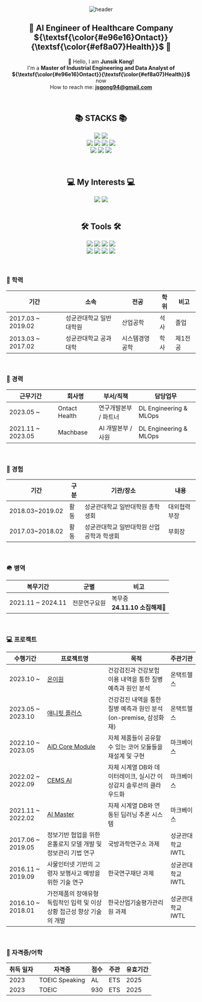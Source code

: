 <div align="center">

![header](https://capsule-render.vercel.app/api?type=waving&color=timeGradient&text=Welcome%20to%20Junsik's%20GitHub%20👋&animation=twinkling&fontSize=40&fontAlignY=40&fontAlign=50&height=250)


## 💁 AI Engineer of Healthcare Company ${\textsf{\color{#e96e16}Ontact}}{\textsf{\color{#ef8a07}Health}}$ 💁
👋 Hello, I am **Junsik Kong!**<br> 
 I'm a **Master of Industrial Engineering and Data Analyst of ${\textsf{\color{#e96e16}Ontact}}{\textsf{\color{#ef8a07}Health}}$** now <br>
 How to reach me: **jsgong94@gmail.com**<br> 
</div>

<br>
<div align=center><h2>📚 STACKS 📚</h2></div>
<div align=center>
<p>
  <img src="https://img.shields.io/badge/python-4584b6?style=for-the-badge&logo=python&logoColor=white"> 
  <img src="https://img.shields.io/badge/go-00ADD8?style=for-the-badge&logo=go&logoColor=white">
  <br/>
  <img src="https://img.shields.io/badge/kubernetes-326CE5?style=for-the-badge&logo=kubernetes&logoColor=white"> 
  <img src="https://img.shields.io/badge/docker-0db7ed?style=for-the-badge&logo=docker&logoColor=white"> 
  <img src="https://img.shields.io/badge/aws-FF9900?style=for-the-badge&logo=amazonaws&logoColor=white"> 
  <img src="https://img.shields.io/badge/gitlab%20CI-181717?style=for-the-badge&logo=gitlab&logoColor=white">
  <br/>
  <img src="https://img.shields.io/badge/triton inference server-76B900?style=for-the-badge&logo=nvidia&logoColor=white"> 
  <img src="https://img.shields.io/badge/mysql-4479A1?style=for-the-badge&logo=mysql&logoColor=white"> 
  <img src="https://img.shields.io/badge/redis-DD0031?style=for-the-badge&logo=redis&logoColor=white"> 
 <p>
</div>	
<br>

<div align=center><h2>💻 My Interests 💻 </h2></div>	

<div align=center>  
  <img src="https://img.shields.io/badge/ai engineering-FF6F00?style=for-the-badge"> 
  <img src="https://img.shields.io/badge/MLOps-d9ead3?style=for-the-badge"> 
</div>	
<br>

<div align=center><h2>🛠 Tools 🛠</h2></div>
<div align=center>
<p>
  <img src="https://img.shields.io/badge/Ubuntu-E95420?style=for-the-badge&logo=Ubuntu&logoColor=white">
  <img src="https://img.shields.io/badge/cent os-002260?style=for-the-badge&logo=centos&logoColor=white">
  <img src="https://img.shields.io/badge/Alpine_Linux-0D597F?style=for-the-badge&logo=alpinelinux&logoColor=white">
  <img src="https://img.shields.io/badge/Windows-0078D6?style=for-the-badge&logo=Windows&logoColor=white">
  <br/>  
  <img src="https://img.shields.io/badge/Visual%20Studio%20Code-0078d7?style=for-the-badge&logo=visualstudiocode&logoColor=white"/>
  <img src="https://img.shields.io/badge/jupyter-FA0F00?style=for-the-badge&logo=jupyter&logoColor=white"/>
  <img src="https://img.shields.io/badge/github-121011?style=for-the-badge&logo=github&logoColor=white"/>
  <img src="https://img.shields.io/badge/Slack-E34F26?style=for-the-badge&logo=HTML5&logoColor=white"/>
 <p>
</div>
<br>

### 📝 학력
|기간|소속|전공|학위|비고|
|-|-|-|-|-|
|2017.03 ~ 2019.02|성균관대학교 일반대학원|산업공학|석사|졸업|
|2013.03 ~ 2017.02|성균관대학교 공과대학|시스템경영공학|학사|제1전공|
<br>

### 🏫 경력
|근무기간|회사명|부서/직책|담당업무|
|-|-|-|-|
|2023.05 ~ |Ontact Health|연구개발본부 / 파트너|DL Engineering & MLOps|
|2021.11 ~ 2023.05|Machbase|AI 개발본부 / 사원|DL Engineering & MLOps|
<br>

### 📆 경험
|기간|구분|기관/장소|내용|
|-|-|-|-|
|2018.03~2019.02|활동|성균관대학교 일반대학원 총학생회|대외협력부장|
|2017.03~2018.02|활동|성균관대학교 일반대학원 산업공학과 학생회|부회장|

<br>

### 🪖 병역
|복무기간|군별|비고|
|-|-|-|
|2021.11 ~ 2024.11|전문연구요원|복무중 <br/>**24.11.10 소집해제🎉**

<br/>

### 💻 프로젝트
|수행기간|프로젝트명|목적|주관기관|
|-|-|-|-|
|2023.10 ~ |[온이원](https://github.com/Jerry1772/Jerry1772/blob/main/assets/onione.md)|건강검진과 건강보험 이용 내역을 통한 질병 예측과 원인 분석|온택트헬스|
|2023.05 ~ 2023.10|[애니핏 플러스](https://github.com/Jerry1772/Jerry1772/blob/main/assets/anyfit+.md)|건강검진 내역을 통한 질병 예측과 원인 분석 (on-premise, 삼성화재)|온택트헬스|
|2022.10 ~ 2023.05|[AID Core Module](https://github.com/Jerry1772/Jerry1772/blob/main/assets/aid_core.png)|자체 제품들이 공유할 수 있는 코어 모듈들을 재설계 및 구현|마크베이스|
|2022.02 ~ 2022.09|[CEMS AI](https://github.com/Jerry1772/Jerry1772/blob/main/assets/ai_master.png)|자체 시계열 DB와 데이터레이크, 실시간 이상감지 솔루션의 클라우드화|마크베이스|
|2021.11 ~ 2022.02|[AI Master](https://github.com/Jerry1772/Jerry1772/blob/main/assets/cems_ai.png)|자체 시계열 DB와 연동된 딥러닝 추론 시스템|마크베이스|
|2017.06 ~ 2019.05|정보기반 협업을 위한 온톨로지 모델 개발 및 정보관리 기법 연구|국방과학연구소 과제|성균관대학교 IWTL|-|
|2016.11 ~ 2019.09|사물인터넷 기반의 고령자 보행사고 예방을 위한 기술 연구|한국연구재단 과제|성균관대학교 IWTL|-|
|2016.10 ~ 2018.01|가전제품의 장애유형 독립적인 입력 및 이상상황 접근성 향상 기술의 개발|한국산업기술평가관리원 과제|성균관대학교 IWTL|-|

<br>

### 📜 자격증/어학
|취득 일자|자격증|점수|주관|유효기간|
|-|-|-|-|-|
|2023|TOEIC Speaking|AL|ETS|2025|
|2023|TOEIC|930|ETS|2025|

<br>
